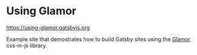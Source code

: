 # Using Glamor

https://using-glamor.gatsbyjs.org

Example site that demostrates how to build Gatsby sites using the
[Glamor](https://github.com/threepointone/glamor) css-in-js library.
